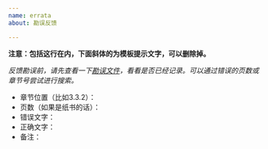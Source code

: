 ```yaml
---
name: errata
about: 勘误反馈

---
```


**注意：包括这行在内，下面斜体的为模板提示文字，可以删除掉。**

*反馈勘误前，请先查看一下[勘误文件](https://github.com/greyli/helloflask/blob/master/errata/errata.md)，看看是否已经记录。可以通过错误的页数或章节号尝试进行搜索。*

* 章节位置（比如3.3.2）：
* 页数（如果是纸书的话）：
* 错误文字：
* 正确文字：
* 备注：
